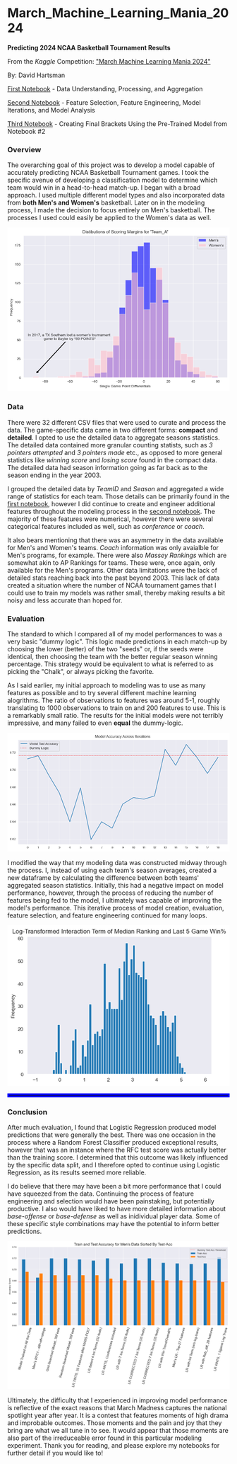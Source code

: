 # March_Machine_Learning_Mania_2024
**Predicting 2024 NCAA Basketball Tournament Results**

From the *Kaggle* Competition: ["March Machine Learning Mania 2024"](https://www.kaggle.com/competitions/march-machine-learning-mania-2024/overview)

By: David Hartsman

[First Notebook](https://github.com/dvdhartsman/March_Machine_Learning_Mania_2024/blob/main/1_Data_Understanding_and_Aggregation.ipynb) 
    - Data Understanding, Processing, and Aggregation

[Second Notebook](https://github.com/dvdhartsman/March_Machine_Learning_Mania_2024/blob/main/2_Model_Development.ipynb) 
    - Feature Selection, Feature Engineering, Model Iterations, and Model Analysis

[Third Notebook](https://github.com/dvdhartsman/March_Machine_Learning_Mania_2024/blob/main/3_Bracket_Generation.ipynb) 
    - Creating Final Brackets Using the Pre-Trained Model from Notebook #2


### Overview

The overarching goal of this project was to develop a model capable of accurately predicting NCAA Basketball Tournament games. I took the specific avenue of developing a classification model to determine which team would win in a head-to-head match-up. I began with a broad approach. I used multiple different model types and also incorporated data from **both Men's and Women's** basketball. Later on in the modeling process, I made the decision to focus entirely on Men's basketball. The processes I used could easily be applied to the Women's data as well. 

![Distribution of Scoring Margins for Men's and Women's NCAA Tournament Games](./images/margin_dists.png)


### Data

There were 32 different CSV files that were used to curate and process the data. The game-specific data came in two different forms: **compact** and **detailed**. I opted to use the detailed data to aggregate seasons statistics. The detailed data contained more granular counting statists, such as *3 pointers attempted* and *3 pointers made* etc., as opposed to more general statistics like *winning score* and *losing score* found in the compact data. The detailed data had season information going as far back as to the season ending in the year 2003. 

I grouped the detailed data by *TeamID* and *Season* and aggregated a wide range of statistics for each team. Those details can be primarily found in the [first notebook](https://github.com/dvdhartsman/March_Machine_Learning_Mania_2024/blob/main/1_Data_Understanding_and_Aggregation.ipynb), however I did continue to create and engineer additional features throughout the modeling process in the [second notebook](https://github.com/dvdhartsman/March_Machine_Learning_Mania_2024/blob/main/2_Model_Development.ipynb). The majority of these features were numerical, however there were several categorical features included as well, such as *conference* or *coach*. 

It also bears mentioning that there was an asymmetry in the data available for Men's and Women's teams. *Coach* information was only avaialble for Men's programs, for example. There were also *Massey Rankings* which are somewhat akin to AP Rankings for teams. These were, once again, only available for the Men's programs. Other data limitations were the lack of detailed stats reaching back into the past beyond 2003. This lack of data created a situation where the number of NCAA tournament games that I could use to train my models was rather small, thereby making results a bit noisy and less accurate than hoped for.

### Evaluation

The standard to which I compared all of my model performances to was a very basic "dummy logic". This logic made predictions in each match-up by choosing the lower (better) of the two "seeds" or, if the seeds were identical, then choosing the team with the better regular season winning percentage. This strategy would be equivalent to what is referred to as picking the "Chalk", or always picking the favorite. 

As I said earlier, my initial approach to modeling was to use as many features as possible and to try several different machine learning alogrithms. The ratio of observations to features was around 5-1, roughly translating to 1000 observations to train on and 200 features to use. This is a remarkably small ratio. The results for the initial models were not terribly impressive, and many failed to even **equal** the dummy-logic.

![Some Examples of Early Model Iterations](./images/model_its.png)

I modified the way that my modeling data was constructed midway through the process. I, instead of using each team's season averages, created a new dataframe by calculating the difference between both teams' aggregated season statistics. Initially, this had a negative impact on model performance, however, through the process of reducing the number of features being fed to the model, I ultimately was capable of improving the model's performance. This iterative process of model creation, evaluation, feature selection, and feature engineering continued for many loops. 

![Log Transformed Interaction Term Between Recent Winning Percentage and Massey Rankings](./images/log_transformation.png)

<hr style= "border: 4px solid blue">

### Conclusion

After much evaluation, I found that Logistic Regression produced model predictions that were generally the best. There was one occasion in the process where a Random Forest Classifier produced exceptional results, however that was an instance where the RFC test score was actually better than the training score. I determined that this outcome was likely influenced by the specific data split, and I therefore opted to continue using Logistic Regression, as its results seemed more reliable.


I do believe that there may have been a bit more performance that I could have squeezed from the data. Continuing the process of feature engineering and selection would have been painstaking, but potentially productive. I also would have liked to have more detailed information about *base-offense* or *base-defense* as well as inidividual player data. Some of these specific style combinations may have the potential to inform better predictions. 

![Comparison of the Best Model Performances](./images/train_test_bars.png)


Ultimately, the difficulty that I experienced in improving model performance is reflective of the exact reasons that March Madness captures the national spotlight year after year. It is a contest that features moments of high drama and improbable outcomes. Those moments and the pain and joy that they bring are what we all tune in to see. It would appear that those moments are also part of the irreduceable error found in this particular modeling experiment. Thank you for reading, and please explore my notebooks for further detail if you would like to!  
